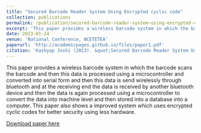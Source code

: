 ```yaml
---
title: "Secured Barcode Reader System Using Encrypted cyclic code"
collection: publications
permalink: /publication/secured-barcode-reader-system-using-encrypted-cyclic-code
excerpt: 'This paper provides a wireless barcode system in which the barcode scans the barcode and then this data is processed using a microcontroller and converted into serial form and then this data is send wirelessly through bluetooth and at the receiving end the data is received by another bluetooth device and then the data is again processed using a microcontroller to convert the data into machine level and then stored into a database into a computer. This paper also shows a improved system which uses encrypted cyclic codes for better security using less hardware.'
date: 2013-01-24
venue: 'National Conference, NCETETEA'
paperurl: 'http://academicpages.github.io/files/paper1.pdf'
citation: 'Kashyap Joshi (2013). &quot;Secured Barcode Reader System Using Encrypted cyclic code.&quot; <i>National Conference, NCETETEA</i>'
---
```

This paper provides a wireless barcode system in which the barcode scans the barcode and then this data is processed using a microcontroller and converted into serial form and then this data is send wirelessly through bluetooth and at the receiving end the data is received by another bluetooth device and then the data is again processed using a microcontroller to convert the data into machine level and then stored into a database into a computer. This paper also shows a improved system which uses encrypted cyclic codes for better security using less hardware.

[Download paper here](http://academicpages.github.io/files/paper1.pdf)